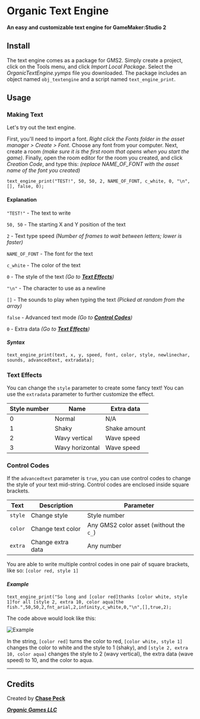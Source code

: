 # **Organic Text Engine**
**An easy and customizable text engine for GameMaker:Studio 2**
## **Install**
The text engine comes as a package for GMS2. Simply create a project, click on the Tools menu, and click *Import Local Package*. Select the *OrganicTextEngine.yymps* file you downloaded.
The package includes an object named ```obj_textengine``` and a script named ```text_engine_print```.
## **Usage**
### **Making Text**
Let's try out the text engine.

First, you'll need to import a font. *Right click the Fonts folder in the asset manager > Create > Font*. Choose any font from your computer. Next, create a room *(make sure it is the first room that opens when you start the game)*. Finally, open the room editor for the room you created, and click *Creation Code*, and type this: *(replace NAME_OF_FONT with the asset name of the font you created)*

    text_engine_print("TEST!", 50, 50, 2, NAME_OF_FONT, c_white, 0, "\n", [], false, 0);

#### **Explanation**
```"TEST!"``` - The text to write

```50, 50``` - The starting X and Y position of the text

```2``` - Text type speed *(Number of frames to wait between letters; lower is faster)*

```NAME_OF_FONT``` - The font for the text

```c_white``` - The color of the text

```0``` - The style of the text *(Go to [**Text Effects**](#text-effects))*

```"\n"``` - The character to use as a newline

```[]``` - The sounds to play when typing the text *(Picked at random from the array)*

```false``` - Advanced text mode *(Go to [**Control Codes**](#control-codes))*

```0``` - Extra data *(Go to [**Text Effects**](#text-effects))*

#### ***Syntax***

    text_engine_print(text, x, y, speed, font, color, style, newlinechar, sounds, advancedtext, extradata);

### **Text Effects**

You can change the ```style``` parameter to create some fancy text! You can use the ```extradata``` parameter to further customize the effect.

|Style number|Name|Extra data|
--- | --- | ---
|0|Normal|N/A
|1|Shaky|Shake amount
|2|Wavy vertical|Wave speed
|3|Wavy horizontal|Wave speed

### **Control Codes**

If the ```advancedtext``` parameter is ```true```, you can use control codes to change the style of your text mid-string. Control codes are enclosed inside square brackets.

|Text|Description|Parameter|
--- | --- | ---
|```style```|Change style|Style number
|```color```|Change text color|Any GMS2 color asset (without the ```c_```)
|```extra```|Change extra data|Any number

You are able to write multiple control codes in one pair of square brackets, like so: ```[color red, style 1]```

#### ***Example***
    text_engine_print("So long and [color red]thanks [color white, style 1]for all [style 2, extra 10, color aqua]the fish.",50,50,2,fnt_arial,2,infinity,c_white,0,"\n",[],true,2);
The code above would look like this:

![Example](example.gif)

In the string, ```[color red]``` turns the color to red, ```[color white, style 1]``` changes the color to white and the style to 1 (shaky), and ```[style 2, extra 10, color aqua]``` changes the style to 2 (wavy vertical), the extra data (wave speed) to 10, and the color to aqua.

---

## Credits
Created by [**Chase Peck**](https://chasepeck.com)

[***Organic Games LLC***](https://organic.games)